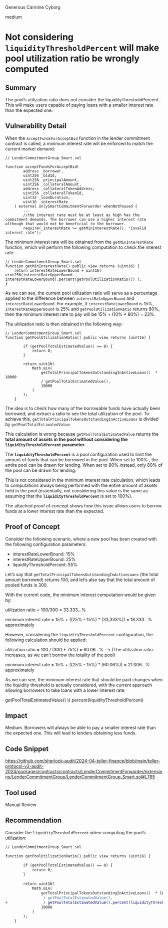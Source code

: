 Generous Carmine Cyborg

medium

# Not considering `liquidityThresholdPercent` will make pool utilization ratio be wrongly computed

## Summary

The pool’s utilization ratio does not consider the liquidityThresholdPercent . This will make users capable of paying loans with a smaller interest rate than the expected one.

## Vulnerability Detail

When the `acceptFundsForAcceptBid` function in the lender commitment contract is called, a minimum interest rate will be enforced to match the current market demand:

```solidity
// LenderCommitmentGroup_Smart.sol

function acceptFundsForAcceptBid(
        address _borrower,
        uint256 _bidId,
        uint256 _principalAmount,
        uint256 _collateralAmount,
        address _collateralTokenAddress,
        uint256 _collateralTokenId, 
        uint32 _loanDuration,
        uint16 _interestRate
    ) external onlySmartCommitmentForwarder whenNotPaused {
        ...
        //the interest rate must be at least as high has the commitment demands. The borrower can use a higher interest rate although that would not be beneficial to the borrower.
        require(_interestRate >= getMinInterestRate(), "Invalid interest rate");
```

The minimum interest rate will be obtained from the `getMinInterestRate` function, which will perform the following computation to check the interest rate:

```solidity
// LenderCommitmentGroup_Smart.sol 
function getMinInterestRate() public view returns (uint16) {
	return interestRateLowerBound + uint16( uint256(interestRateUpperBound-interestRateLowerBound).percent(getPoolUtilizationRatio()) );
}
```

As we can see, the current pool utilization ratio will serve as a percentage applied to the difference between `interestRateUpperBound` and  `interestRateLowerBound`. For example, if `interestRateLowerBound` is 15%, `interestRateUpperBound` is 25% and `getPoolUtilizationRatio` returns 80%, then the minimum interest rate to pay will be 15% + (10% * 80%) = 23%.

The utilization ratio is then obtained in the following way:

```solidity
// LenderCommitmentGroup_Smart.sol 
function getPoolUtilizationRatio() public view returns (uint16) {

        if (getPoolTotalEstimatedValue() == 0) {
            return 0; 
        }
 
        return uint16( 
            Math.min( 
                getTotalPrincipalTokensOutstandingInActiveLoans()  * 10000  
                / getPoolTotalEstimatedValue(), 
                10000  
            )
        );
    }   
```

The idea is to check how many of the borrowable funds have actually been borrowed, and extract a ratio to see the total utilization of the pool. To achieve this, `getTotalPrincipalTokensOutstandingInActiveLoans` is divided by `getPoolTotalEstimatedValue`.

This calculation is wrong because `getPoolTotalEstimatedValue` returns the **total amount of assets in the pool without considering the `liquidityThresholdPercent` parameter.** 

The **`liquidityThresholdPercent`** is a pool configuration used to limit the amount of funds that can be borrowed in the pool. When set to 100% , the entire pool can be drawn for lending. When set to 80% instead, only 80% of the pool can be drawn for lending. 

This is not considered in the minimum interest rate calculation, which leads to computations always being performed with the entire amount of assets held in the pool (essentially, not considering this value is the same as assuming that the **`liquidityThresholdPercent`** is set to 100%).

The attached proof of concept shows how this issue allows users to borrow funds at a lower interest rate than the expected.

## Proof of Concept

Consider the following scenario, where a new pool has been created with the following configuration parameters:

- interestRateLowerBound: 15%
- interestRateUpperBound: 25%
- liquidityThresholdPercent: 55%

Let’s say that `getTotalPrincipalTokensOutstandingInActiveLoans` (the total amount borrowed) returns 100, and let’s also say that the total amount of pooled funds is 300.

With the current code, the minimum interest computation would be given by:

utilization ratio = 100/300 = 33.333…%

minimum interest rate = 15% + ((25% - 15%) * (33,333%)) = 18.333…% approximately

However, considering the `liquidityThresholdPercent` configuration, the following calculation should be applied:

utilization ratio = 100 / (300 * 75%) = 60.06…% —> (The utilization ratio increases, as we can’t borrow the totality of the pool)

minimum interest rate = 15% + ((25% - 15%) * (60.06%)) = 21.006…% approximately

As we can see, the minimum interest rate that should be paid changes when the liquidity threshold is actually considered, with the current approach allowing borrowers to take loans with a lower interest rate.

getPoolTotalEstimatedValue() )).percent(liquidityThresholdPercent)

## Impact

Medium. Borrowers will always be able to pay a smaller interest rate than the expected one. This will lead to lenders obtaining less funds.

## Code Snippet

https://github.com/sherlock-audit/2024-04-teller-finance/blob/main/teller-protocol-v2-audit-2024/packages/contracts/contracts/LenderCommitmentForwarder/extensions/LenderCommitmentGroup/LenderCommitmentGroup_Smart.sol#L765

## Tool used

Manual Review

## Recommendation

Consider the `liquidityThresholdPercent` when computing the pool’s utilization:

```diff
// LenderCommitmentGroup_Smart.sol 

function getPoolUtilizationRatio() public view returns (uint16) {

        if (getPoolTotalEstimatedValue() == 0) {
            return 0; 
        }
 
        return uint16( 
            Math.min( 
                getTotalPrincipalTokensOutstandingInActiveLoans()  * 10000  
-                / getPoolTotalEstimatedValue(), 
+                / getPoolTotalEstimatedValue().percent(liquidityThresholdPercent), 
                10000  
            )
        );
    }  
```
